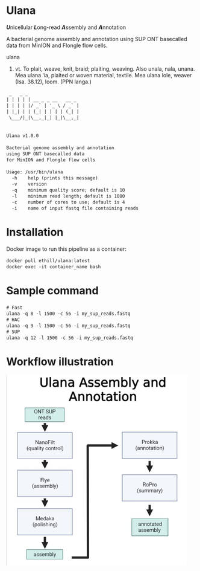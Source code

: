 # Ulana
***U***nicellular ***L***ong-read ***A***ssembly and ***A***nnotation

A bacterial genome assembly and annotation using SUP ONT basecalled data from MinION and Flongle flow cells.

ulana

1. vt. To plait, weave, knit, braid; plaiting, weaving. Also unala, nala, unana. Mea ulana ʻia, plaited or woven material, textile. Mea ulana lole, weaver (Isa. 38.12), loom. (PPN langa.)

```
 _   _ _
| | | | | __ _ _ __   __ _
| | | | |/ _` | '_ \ / _` |
| |_| | | (_| | | | | (_| |
 \___/|_|\__,_|_| |_|\__,_|


Ulana v1.0.0

Bacterial genome assembly and annotation
using SUP ONT basecalled data
for MinION and Flongle flow cells

Usage: /usr/bin/ulana
  -h    help (prints this message)
  -v    version
  -q    minimum quality score; default is 10
  -l    minimum read length; default is 1000
  -c    number of cores to use; default is 4
  -i    name of input fastq file containing reads
```

# Installation

Docker image to run this pipeline as a container:
```
docker pull ethill/ulana:latest
docker exec -it container_name bash
```

# Sample command
```
# Fast
ulana -q 8 -l 1500 -c 56 -i my_sup_reads.fastq
# HAC
ulana -q 9 -l 1500 -c 56 -i my_sup_reads.fastq
# SUP
ulana -q 12 -l 1500 -c 56 -i my_sup_reads.fastq
```

# Workflow illustration

![](ulana_pipeline.jpg)
